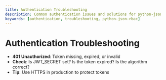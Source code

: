 ```yaml
---
title: Authentication Troubleshooting
description: Common authentication issues and solutions for python-json-rbac.
keywords: [authentication, troubleshooting, python-json-rbac]
---
```


# Authentication Troubleshooting

- **401 Unauthorized**: Token missing, expired, or invalid
- **Check**: Is JWT_SECRET set? Is the token expired? Is the algorithm correct?
- **Tip**: Use HTTPS in production to protect tokens 